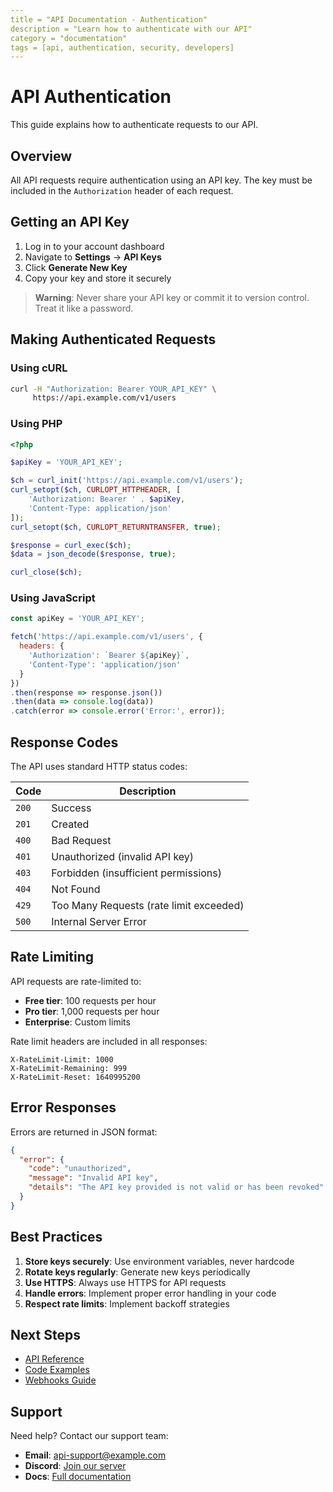 ```yaml
---
title = "API Documentation - Authentication"
description = "Learn how to authenticate with our API"
category = "documentation"
tags = [api, authentication, security, developers]
---
```


# API Authentication

This guide explains how to authenticate requests to our API.

## Overview

All API requests require authentication using an API key. The key must be included in the `Authorization` header of each request.

## Getting an API Key

1. Log in to your account dashboard
2. Navigate to **Settings** → **API Keys**
3. Click **Generate New Key**
4. Copy your key and store it securely

> **Warning**: Never share your API key or commit it to version control. Treat it like a password.

## Making Authenticated Requests

### Using cURL

```bash
curl -H "Authorization: Bearer YOUR_API_KEY" \
     https://api.example.com/v1/users
```

### Using PHP

```php
<?php

$apiKey = 'YOUR_API_KEY';

$ch = curl_init('https://api.example.com/v1/users');
curl_setopt($ch, CURLOPT_HTTPHEADER, [
    'Authorization: Bearer ' . $apiKey,
    'Content-Type: application/json'
]);
curl_setopt($ch, CURLOPT_RETURNTRANSFER, true);

$response = curl_exec($ch);
$data = json_decode($response, true);

curl_close($ch);
```

### Using JavaScript

```javascript
const apiKey = 'YOUR_API_KEY';

fetch('https://api.example.com/v1/users', {
  headers: {
    'Authorization': `Bearer ${apiKey}`,
    'Content-Type': 'application/json'
  }
})
.then(response => response.json())
.then(data => console.log(data))
.catch(error => console.error('Error:', error));
```

## Response Codes

The API uses standard HTTP status codes:

| Code | Description |
|------|-------------|
| `200` | Success |
| `201` | Created |
| `400` | Bad Request |
| `401` | Unauthorized (invalid API key) |
| `403` | Forbidden (insufficient permissions) |
| `404` | Not Found |
| `429` | Too Many Requests (rate limit exceeded) |
| `500` | Internal Server Error |

## Rate Limiting

API requests are rate-limited to:

- **Free tier**: 100 requests per hour
- **Pro tier**: 1,000 requests per hour
- **Enterprise**: Custom limits

Rate limit headers are included in all responses:

```
X-RateLimit-Limit: 1000
X-RateLimit-Remaining: 999
X-RateLimit-Reset: 1640995200
```

## Error Responses

Errors are returned in JSON format:

```json
{
  "error": {
    "code": "unauthorized",
    "message": "Invalid API key",
    "details": "The API key provided is not valid or has been revoked"
  }
}
```

## Best Practices

1. **Store keys securely**: Use environment variables, never hardcode
2. **Rotate keys regularly**: Generate new keys periodically
3. **Use HTTPS**: Always use HTTPS for API requests
4. **Handle errors**: Implement proper error handling in your code
5. **Respect rate limits**: Implement backoff strategies

## Next Steps

- [API Reference](api-reference.html)
- [Code Examples](examples.html)
- [Webhooks Guide](webhooks.html)

## Support

Need help? Contact our support team:

- **Email**: api-support@example.com
- **Discord**: [Join our server](https://discord.gg/example)
- **Docs**: [Full documentation](https://docs.example.com)
